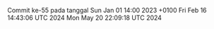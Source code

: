 Commit ke-55 pada tanggal Sun Jan 01 14:00 2023 +0100
Fri Feb 16 14:43:06 UTC 2024
Mon May 20 22:09:18 UTC 2024
